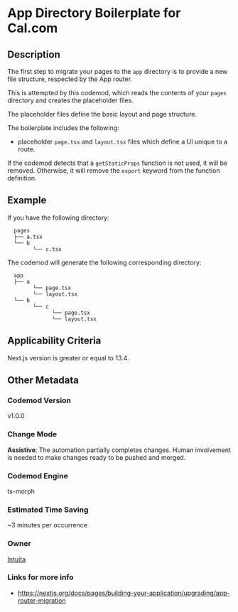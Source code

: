 # App Directory Boilerplate for Cal.com

## Description

The first step to migrate your pages to the `app` directory is to provide a new file structure, respected by the App router.

This is attempted by this codemod, which reads the contents of your `pages` directory and creates the placeholder files.

The placeholder files define the basic layout and page structure.

The boilerplate includes the following:

-   placeholder `page.tsx` and `layout.tsx` files which define a UI unique to a route.

If the codemod detects that a `getStaticProps` function is not used, it will be removed. Otherwise, it will remove the `export` keyword from the function definition.

## Example

If you have the following directory:

```
  pages
  ├── a.tsx
  └── b
        └── c.tsx

```

The codemod will generate the following corresponding directory:

```
  app
  ├── a
        └── page.tsx
        └── layout.tsx
  └── b
        └── c
              └── page.tsx
              └── layout.tsx
```

## Applicability Criteria

Next.js version is greater or equal to 13.4.

## Other Metadata

### Codemod Version

v1.0.0

### Change Mode

**Assistive**: The automation partially completes changes. Human involvement is needed to make changes ready to be pushed and merged.

### **Codemod Engine**

ts-morph

### Estimated Time Saving

~3 minutes per occurrence

### Owner

[Intuita](https://github.com/intuita-inc)

### Links for more info

-   https://nextjs.org/docs/pages/building-your-application/upgrading/app-router-migration
